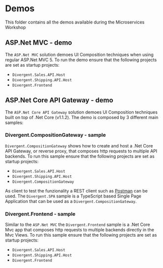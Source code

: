 # Demos

This folder contains all the demos available during the Microservices Workshop

## ASP.Net MVC - demo

The `ASP.Net MVC` solution demoes UI Composition techniques when using regular ASP.Net MVC 5. To run the demo ensure that the following projects are set as startup projects:

* `Divergent.Sales.API.Host`
* `Divergent.Shipping.API.Host`
* `Divergent.Frontend`

## ASP.Net Core API Gateway - demo

The `ASP.Net Core API Gateway` solution demoes UI Composition techniques built on top of .Net Core (v1.1.2). The demo is composed by 3 different main samples:

### Divergent.CompositionGateway - sample

`Divergent.CompositionGateway` shows how to create and host a .Net Core API Gateway, or reverse proxy, that composes http requests to multiple API backends. To run this sample ensure that the following projects are set as startup projects:

* `Divergent.Sales.API.Host`
* `Divergent.Shipping.API.Host`
* `Divergent.CompositionGateway`

As client to test the funzionality a REST client such as [Postman](https://chrome.google.com/webstore/detail/postman/fhbjgbiflinjbdggehcddcbncdddomop?hl=en) can be used.
The `Divergent.SPA` sample is a TypeScript based Single Page Application that can be used as a `Divergent.CompositionGateway`.

### Divergent.Frontend - sample

Similar to the `ASP.Net MVC` the `Divergent.Frontend` sample is a .Net Core Mvc app that composes http requests to multiple backends directly in the Mvc Views.  To run this sample ensure that the following projects are set as startup projects:

* `Divergent.Sales.API.Host`
* `Divergent.Shipping.API.Host`
* `Divergent.Frontend`
